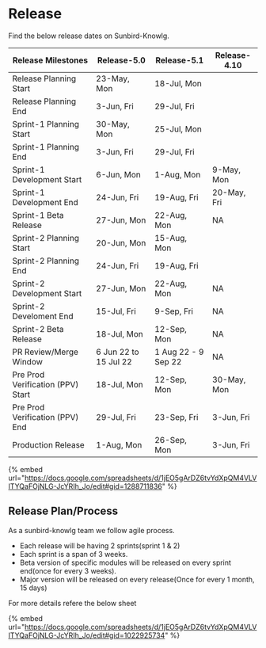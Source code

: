 # Release

Find the below release dates on Sunbird-Knowlg.&#x20;

| Release Milestones                | Release-5.0           | Release-5.1         | Release-4.10 |
| --------------------------------- | --------------------- | ------------------- | ------------ |
| Release Planning Start            | 23-May, Mon           | 18-Jul, Mon         |              |
| Release Planning End              | 3-Jun, Fri            | 29-Jul, Fri         |              |
| Sprint-1 Planning Start           | 30-May, Mon           | 25-Jul, Mon         |              |
| Sprint-1 Planning End             | 3-Jun, Fri            | 29-Jul, Fri         |              |
| Sprint-1 Development Start        | 6-Jun, Mon            | 1-Aug, Mon          | 9-May, Mon   |
| Sprint-1 Development End          | 24-Jun, Fri           | 19-Aug, Fri         | 20-May, Fri  |
| Sprint-1 Beta Release             | 27-Jun, Mon           | 22-Aug, Mon         | NA           |
| Sprint-2 Planning Start           | 20-Jun, Mon           | 15-Aug, Mon         |              |
| Sprint-2 Planning End             | 24-Jun, Fri           | 19-Aug, Fri         |              |
| Sprint-2 Development Start        | 27-Jun, Mon           | 22-Aug, Mon         | NA           |
| Sprint-2 Develoment End           | 15-Jul, Fri           | 9-Sep, Fri          | NA           |
| Sprint-2 Beta Release             | 18-Jul, Mon           | 12-Sep, Mon         | NA           |
| PR Review/Merge Window            | 6 Jun 22 to 15 Jul 22 | 1 Aug 22 - 9 Sep 22 | NA           |
| Pre Prod Verification (PPV) Start | 18-Jul, Mon           | 12-Sep, Mon         | 30-May, Mon  |
| Pre Prod Verification (PPV) End   | 29-Jul, Fri           | 23-Sep, Fri         | 3-Jun, Fri   |
| Production Release                | 1-Aug, Mon            | 26-Sep, Mon         | 3-Jun, Fri   |

{% embed url="https://docs.google.com/spreadsheets/d/1jEO5gArDZ6tvYdXpQM4VLVITYQaFOjNLG-JcYRIh_Jo/edit#gid=1288711836" %}

## Release Plan/Process

As a sunbird-knowlg team we follow agile process.&#x20;

* Each release will be having 2 sprints(sprint 1 & 2)
* Each sprint is a span of 3 weeks.
* Beta version of specific modules will be released on every sprint end(once for every 3 weeks).
* Major version will be released on every release(Once for every 1 month, 15 days)

For more details refere the below sheet

{% embed url="https://docs.google.com/spreadsheets/d/1jEO5gArDZ6tvYdXpQM4VLVITYQaFOjNLG-JcYRIh_Jo/edit#gid=1022925734" %}
